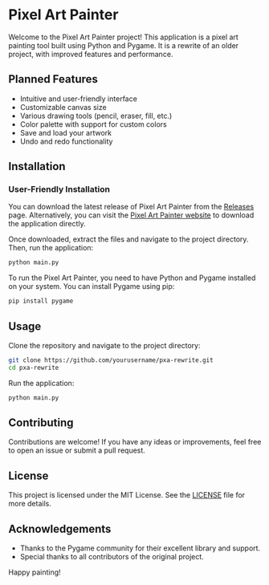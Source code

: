 # Pixel Art Painter

Welcome to the Pixel Art Painter project! This application is a pixel art painting tool built using Python and Pygame. It is a rewrite of an older project, with improved features and performance.

## Planned Features

- Intuitive and user-friendly interface
- Customizable canvas size
- Various drawing tools (pencil, eraser, fill, etc.)
- Color palette with support for custom colors
- Save and load your artwork
- Undo and redo functionality

## Installation
### User-Friendly Installation

You can download the latest release of Pixel Art Painter from the [Releases](https://github.com/yourusername/pxa-rewrite/releases) page. Alternatively, you can visit the [Pixel Art Painter website](https://cat-loaf.github.io/cat-loaf/pixi-painter) to download the application directly.

Once downloaded, extract the files and navigate to the project directory. Then, run the application:

```bash
python main.py
```
To run the Pixel Art Painter, you need to have Python and Pygame installed on your system. You can install Pygame using pip:

```bash
pip install pygame
```

## Usage

Clone the repository and navigate to the project directory:

```bash
git clone https://github.com/yourusername/pxa-rewrite.git
cd pxa-rewrite
```

Run the application:

```bash
python main.py
```

## Contributing

Contributions are welcome! If you have any ideas or improvements, feel free to open an issue or submit a pull request.

## License

This project is licensed under the MIT License. See the [LICENSE](LICENSE) file for more details.

## Acknowledgements

- Thanks to the Pygame community for their excellent library and support.
- Special thanks to all contributors of the original project.

Happy painting!